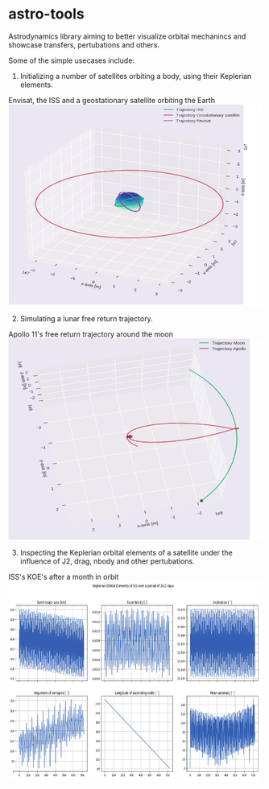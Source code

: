 # astro-tools

Astrodynamics library aiming to better visualize orbital mechanincs and showcase transfers, pertubations and others.

Some of the simple usecases include:

1. Initializing a number of satellites orbiting a body, using their Keplerian elements. 

Envisat, the ISS and a geostationary satellite orbiting the Earth
<img src="img/multiple.png" width="700" height="400">

2. Simulating a lunar free return trajectory. 

Apollo 11's free return trajectory around the moon
<img src="img/apollo_11.png" width="700" height="400">

3. Inspecting the Keplerian orbital elements of a satellite under the influence of J2, drag, nbody and other pertubations.

ISS's KOE's after a month in orbit
<img src="img/koes.png" width="700" height="400">
